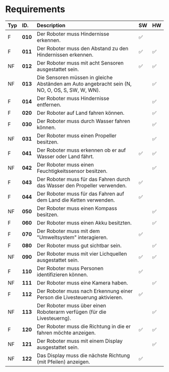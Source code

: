 # Requirements
| Typ| ID.      | Description  |   SW | HW             |                                                                                                           
|:---|:---------|:--------------------------------------------------------------------------------------------------------------------------------|----|----|
| F  | **010**  | Der Roboter muss Hindernisse erkennen.	|✅	||
| F  | **011**  | Der Roboter muss den Abstand zu den Hindernissen erkennen.|✅	|✅|
| NF | **012**  | Der Roboter muss mit acht Sensoren ausgestattet sein.|✅	|✅|
| NF | **013**  | Die Sensoren müssen in gleiche Abständen am Auto angebracht sein (N, NO, O, OS, S, SW, W, WN).| |✅|
| F  | **014**  | Der Roboter muss Hindernisse entfernen.| 	|✅|
| F  | **020**  | Der Roboter auf Land fahren können.|	|✅|
| F  | **030**  | Der Roboter muss durch Wasser fahren können.|	|✅|
| NF | **031**  | Der Roboter muss einen Propeller besitzen.||✅|                                   
| F  | **041**  | Der Roboter muss erkennen ob er auf Wasser oder Land fährt.|✅	|✅|
| NF | **042**  | Der Roboter muss einen Feuchtigkeitssensor besitzen.||✅|
| F  | **043**  | Der Roboter muss für das Fahren durch das Wasser den Propeller verwenden.|✅	||
| F  | **044**  | Der Roboter muss für das Fahren auf dem Land die Ketten verwenden.|✅	||
| NF | **050**  | Der Roboter muss einen Kompass besitzen.||✅|
| F  | **060**  | Der Roboter muss einen Akku besitzten.||✅|
| F  | **070**  | Der Roboter muss mit dem "Umweltsystem" interagieren.|✅||
| F  | **080**  | Der Roboter muss gut sichtbar sein.||✅|
| NF | **090**  | Der Roboter muss mit vier Lichquellen ausgestattet sein. |✅|✅|
| F  | **110**  | Der Roboter muss Personen identifizieren können.|✅	||
| NF | **111**  | Der Roboter muss eine Kamera haben.||✅|
| F  | **112**  | Der Roboter muss nach Erkennung einer Person die Livesteuerung aktivieren.|✅	||
| NF | **113**  | Der Roboter muss über einen Roboterarm verfügen (für die Livesteuerng).||✅|
| F  | **120**  | Der Roboter muss die Richtung in die er fahren möchte anzeigen.|✅|✅|
| NF | **121**  | Der Roboter muss mit einem Display ausgestattet sein.||✅|
| NF | **122**  | Das Display muss die nächste Richtung (mit Pfeilen) anzeigen.|✅||
